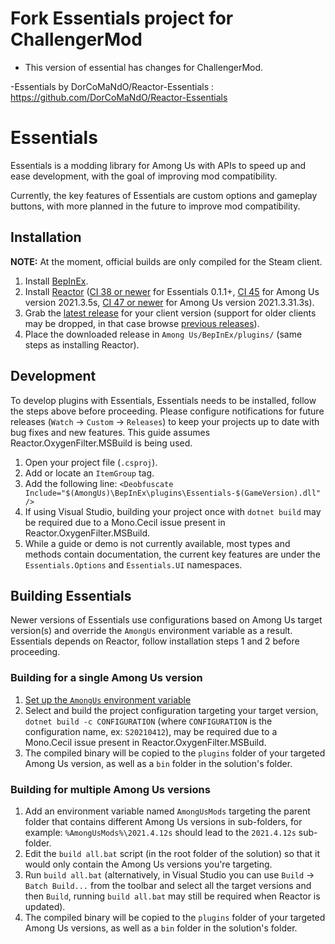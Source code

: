 # Fork Essentials project for ChallengerMod

- This version of essential has changes for ChallengerMod. 

-Essentials by  DorCoMaNdO/Reactor-Essentials : https://github.com/DorCoMaNdO/Reactor-Essentials

# Essentials
Essentials is a modding library for Among Us with APIs to speed up and ease development, with the goal of improving mod compatibility.

Currently, the key features of Essentials are custom options and gameplay buttons, with more planned in the future to improve mod compatibility.

## Installation
**NOTE:** At the moment, official builds are only compiled for the Steam client.
1. Install [BepInEx](https://docs.reactor.gg/docs/basic/install_bepinex).
2. Install [Reactor](https://docs.reactor.gg/docs/basic/install_reactor) ([CI 38 or newer](https://github.com/NuclearPowered/Reactor/actions/runs/593649307) for Essentials 0.1.1+, [CI 45](https://github.com/NuclearPowered/Reactor/actions/runs/636023321) for Among Us version 2021.3.5s, [CI 47 or newer](https://github.com/NuclearPowered/Reactor/actions/runs/723875068) for Among Us version 2021.3.31.3s).
3. Grab the [latest release](https://github.com/DorCoMaNdO/Reactor-Essentials/releases/latest) for your client version (support for older clients may be dropped, in that case browse [previous releases](https://github.com/DorCoMaNdO/Reactor-Essentials/releases)).
4. Place the downloaded release in `Among Us/BepInEx/plugins/` (same steps as installing Reactor).

## Development
To develop plugins with Essentials, Essentials needs to be installed, follow the steps above before proceeding.
Please configure notifications for future releases (`Watch` -> `Custom` -> `Releases`) to keep your projects up to date with bug fixes and new features.
This guide assumes Reactor.OxygenFilter.MSBuild is being used.
1. Open your project file (`.csproj`).
2. Add or locate an `ItemGroup` tag.
3. Add the following line: `<Deobfuscate Include="$(AmongUs)\BepInEx\plugins\Essentials-$(GameVersion).dll" />`
4. If using Visual Studio, building your project once with `dotnet build` may be required due to a Mono.Cecil issue present in Reactor.OxygenFilter.MSBuild.
5. While a guide or demo is not currently available, most types and methods contain documentation, the current key features are under the `Essentials.Options` and `Essentials.UI` namespaces.

## Building Essentials
Newer versions of Essentials use configurations based on Among Us target version(s) and override the `AmongUs` environment variable as a result.
Essentials depends on Reactor, follow installation steps 1 and 2 before proceeding.

### Building for a single Among Us version
1. [Set up the `AmongUs` environment variable](https://docs.reactor.gg/docs/basic/install_netsdk_example_template#setup-among-us-environment-variable)
2. Select and build the project configuration targeting your target version, `dotnet build -c CONFIGURATION` (where `CONFIGURATION` is the configuration name, ex: `S20210412`), may be required due to a Mono.Cecil issue present in Reactor.OxygenFilter.MSBuild.
3. The compiled binary will be copied to the `plugins` folder of your targeted Among Us version, as well as a `bin` folder in the solution's folder.

### Building for multiple Among Us versions
1. Add an environment variable named `AmongUsMods` targeting the parent folder that contains different Among Us versions in sub-folders, for example: `%AmongUsMods%\2021.4.12s` should lead to the `2021.4.12s` sub-folder.
2. Edit the `build all.bat` script (in the root folder of the solution) so that it would only contain the Among Us versions you're targeting.
3. Run `build all.bat` (alternatively, in Visual Studio you can use `Build` -> `Batch Build...` from the toolbar and select all the target versions and then `Build`, running `build all.bat` may still be required when Reactor is updated).
4. The compiled binary will be copied to the `plugins` folder of your targeted Among Us versions, as well as a `bin` folder in the solution's folder.
